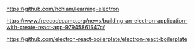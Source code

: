 https://github.com/hchiam/learning-electron

https://www.freecodecamp.org/news/building-an-electron-application-with-create-react-app-97945861647c/

https://github.com/electron-react-boilerplate/electron-react-boilerplate
